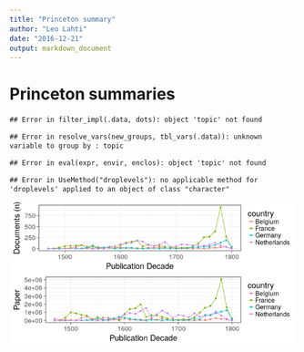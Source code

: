 ```yaml
---
title: "Princeton summary"
author: "Leo Lahti"
date: "2016-12-21"
output: markdown_document
---
```


# Princeton summaries




```
## Error in filter_impl(.data, dots): object 'topic' not found
```

```
## Error in resolve_vars(new_groups, tbl_vars(.data)): unknown variable to group by : topic
```

```
## Error in eval(expr, envir, enclos): object 'topic' not found
```



```
## Error in UseMethod("droplevels"): no applicable method for 'droplevels' applied to an object of class "character"
```

![plot of chunk princeton2](figure/princeton2-1.png)


